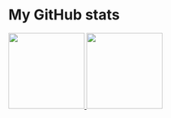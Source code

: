 # My GitHub stats

<div>
  <a href="https://github.com/eduardoaval">
  <img height="150em" src="https://github-readme-stats.vercel.app/api?username=eduardoaval&show_icons=true&theme=dracula&include_all_commits=true&count_private=true"/>
  <img height="150em" src="https://github-readme-stats.vercel.app/api/top-langs/?username=eduardoaval&layout=compact&langs_count=3&theme=dracula"/>
</div>
